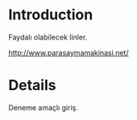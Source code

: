 # Introduction #
Faydalı olabilecek linler.

http://www.parasaymamakinasi.net/


# Details #

Deneme amaçlı giriş.